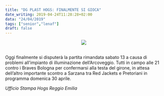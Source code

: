 ```yaml
---
title: "DG PLAST HOGS: FINALMENTE SI GIOCA"
date_writing: 2019-04-24T11:28:28+02:00
data: "24/04/2019"
tags: ["senior","lenaf"]
draft: false
---
```


<center>
<img class="articolo" src="../img/2019/amparo-conticello.jpg">
</center>

<br/>  

Oggi finalmente si disputerà la partita rimandata sabato 13 a causa di problemi all’impianto di illuminazione dell’Arcoveggio. Tutti in campo alle 21 contro i Braves Bologna per confermarsi alla testa del girone, in attesa dell’altro importante scontro a Sarzana tra Red Jackets e Pretoriani in programma domenica 30 aprile.  
  
  
*Ufficio Stampa Hogs Reggio Emilia*